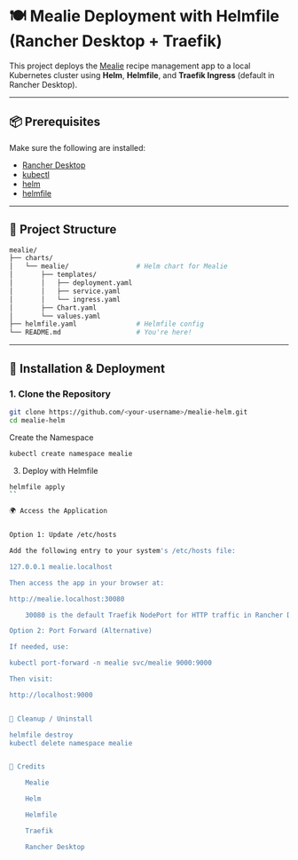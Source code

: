 # 🍽️ Mealie Deployment with Helmfile (Rancher Desktop + Traefik)

This project deploys the [Mealie](https://github.com/mealie-recipes/mealie) recipe management app to a local Kubernetes cluster using **Helm**, **Helmfile**, and **Traefik Ingress** (default in Rancher Desktop).

---

## 📦 Prerequisites

Make sure the following are installed:

- [Rancher Desktop](https://rancherdesktop.io/)
- [kubectl](https://kubernetes.io/docs/tasks/tools/)
- [helm](https://helm.sh/)
- [helmfile](https://github.com/helmfile/helmfile)

---

## 📁 Project Structure

```bash
mealie/
├── charts/
│   └── mealie/                 # Helm chart for Mealie
│       ├── templates/
│       │   ├── deployment.yaml
│       │   ├── service.yaml
│       │   └── ingress.yaml
│       ├── Chart.yaml
│       └── values.yaml
├── helmfile.yaml               # Helmfile config
└── README.md                   # You're here!

```
---

## 🚀 Installation & Deployment

### 1. Clone the Repository

```bash
git clone https://github.com/<your-username>/mealie-helm.git
cd mealie-helm
```
Create the Namespace
```bash
kubectl create namespace mealie
```
3. Deploy with Helmfile
```bash
helmfile apply
``

🌍 Access the Application


Option 1: Update /etc/hosts

Add the following entry to your system's /etc/hosts file:

127.0.0.1 mealie.localhost

Then access the app in your browser at:

http://mealie.localhost:30080

    30080 is the default Traefik NodePort for HTTP traffic in Rancher Desktop.

Option 2: Port Forward (Alternative)

If needed, use:

kubectl port-forward -n mealie svc/mealie 9000:9000

Then visit:

http://localhost:9000


🧹 Cleanup / Uninstall

helmfile destroy
kubectl delete namespace mealie


🙌 Credits

    Mealie

    Helm

    Helmfile

    Traefik

    Rancher Desktop
